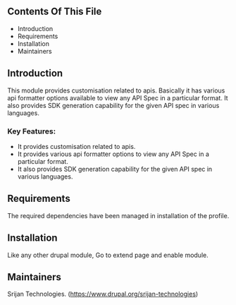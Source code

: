 ## Contents Of This File

 * Introduction
 * Requirements
 * Installation
 * Maintainers

## Introduction

This module provides customisation related to apis. Basically it has various
api formatter options available to view any API Spec in a particular format. It
also provides SDK generation capability for the given API spec in various
languages.

### Key Features:

  * It provides customisation related to apis.
  * It provides various api formatter options to view any API Spec in a
  particular format.
  * It also provides SDK generation capability for the given API spec in various
  languages.

## Requirements

The required dependencies have been managed in installation of the profile.

## Installation

Like any other drupal module, Go to extend page and enable module.

## Maintainers

Srijan Technologies. (https://www.drupal.org/srijan-technologies)

